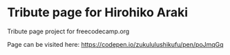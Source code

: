 # Tribute page for Hirohiko Araki
Tribute page project for freecodecamp.org

Page can be visited here: https://codepen.io/zukululushikufu/pen/poJmqGq
